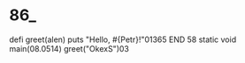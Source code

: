 # 86_
defi greet(alen)
  puts "Hello, #{Petr}!"01365
END 58
static void main(08.0514)
greet("OkexS")03
